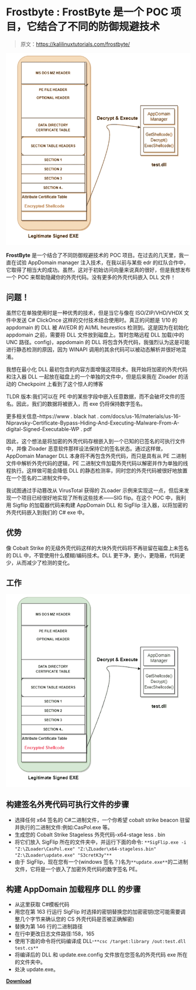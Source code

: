 # Frostbyte : FrostByte 是一个 POC 项目，它结合了不同的防御规避技术

> 原文：<https://kalilinuxtutorials.com/frostbyte/>

[![](img//c39a1e942e7a44ff943b317c4f4f3a9e.png)](https://blogger.googleusercontent.com/img/b/R29vZ2xl/AVvXsEgbTIJmBX5J2OZDT4x_wj7lz89r9bxwYjCOWvU7UcvTXJyjIYopJG9VOxo0b-UDBQxy3PgE5VCOPZnhynzW3dvR9YDpaNB9IVncRI9_SmQRhSoyUGzDeH4jk1uO6DWnwVCdBwWO7GciE1ZDA5X3GUqZ0Rhe8DMEmMJd-jcTc7j2BjyiuzY6Q4-vIDTu/s757/diagram%20(1).png)

**FrostByte** 是一个结合了不同防御规避技术的 POC 项目。在过去的几天里，我一直在试验 AppDomain manager 注入技术，在我以前与某些 edr 的红队合作中，它取得了相当大的成功。虽然，这对于初始访问向量来说真的很好，但是我想发布一个 POC 来帮助隐藏你的外壳代码。没有更多的外壳代码嵌入 DLL 文件！

## 问题！

虽然它在单独使用时是一种优秀的技术，但是当它与像在 ISO/ZIP/VHD/VHDX 文件中发送 C# ClickOnce 这样的交付技术结合使用时。真正的问题是 1/10 的 appdomain 的 DLL 被 AV/EDR 的 AI/ML heurestics 检测到。这是因为在初始化 appdomain 之前，需要将 DLL 文件放到磁盘上。暂时忽略远程 DLL 加载(中的 UNC 路径。config)，appdomain 的 DLL 将包含外壳代码，我强烈认为这是可能进行静态检测的原因，因为 WINAPI 调用的其余代码可以被动态解析并很好地混淆。

我想在最小化 DLL 最初包含的内容方面增强这项技术。我开始将加密的外壳代码和注入器 DLL 一起放在磁盘上的一个单独的文件中，但是后来我在 Zloader 的活动的 Checkpoint 上看到了这个惊人的博客

TLDR 版本:我们可以在 PE 中的某些字段中嵌入任意数据，而不会破坏文件的签名。因此，我们的数据将被嵌入，而 exe 仍将保持数字签名。

更多相关信息–https://www . black hat . com/docs/us-16/materials/us-16-Nipravsky-Certificate-Bypass-Hiding-And-Executing-Malware-From-A-digital-Signed-Executable-WP . pdf

因此，这个想法是将加密的外壳代码存根嵌入到一个已知的已签名的可执行文件中，并像 Zloader 恶意软件那样设法保持它的签名状态。通过这样做，AppDomain Manager DLL 本身将不再包含外壳代码，而只是具有从 PE 二进制文件中解析外壳代码的逻辑，PE 二进制文件加载外壳代码以解密并作为单独的线程执行。这样做可能会降低 DLL 的静态检测率，同时您的外壳代码被很好地放置在一个签名的二进制文件中。

我试图通过手动篡改从 VirusTotal 获得的 ZLoader 示例来实现这一点，但后来发现一个项目已经很好地实现了所有这些技术——SIG flip。在这个 POC 中，我利用 Sigflip 的加载器代码来构建 AppDomain DLL 和 SigFlip 注入器，以将加密的外壳代码嵌入到我们的 C# exe 中。

## 优势

像 Cobalt Strike 的无级外壳代码这样的大块外壳代码将不再驻留在磁盘上未签名的 DLL 中，不管使用什么模糊/编码技术。DLL 更干净，更小，更隐蔽，代码更少，从而减少了检测的变化。

## 工作

![](img//3fdff7426a4bf86c97bf16ca343b2c13.png)

## 构建签名外壳代码可执行文件的步骤

*   选择任何 x64 签名的 C#二进制文件，一个你希望 cobalt strike beacon 驻留并执行的二进制文件:例如:CasPol.exe 等。
*   生成您的 Cobalt Strike Stageless 外壳代码-x64-stage less . bin
*   将它们放入 SigFlip 所在的文件夹中，并运行下面的命令:
    `**SigFlip.exe -i "Z:\ZLoader\CasPol.exe" "Z:\ZLoader\x64-stageless.bin" "Z:\ZLoader\update.exe" "S3cretK3y"**`
*   由于 SigFlip，现在您有一个(windows 签名？)名为`**update.exe**`的二进制文件，它将是一个嵌入了加密外壳代码的数字签名 PE。

## 构建 AppDomain 加载程序 DLL 的步骤

*   从这里获取 C#模板代码
*   用您在第 163 行运行 SigFlip 时选择的密钥替换您的加密密钥(您可能需要调整几个字节来确认您的 CS 外壳代码是否被正确解密)
*   替换为第 146 行的二进制路径
*   在行中更改日志文件路径:158，165
*   使用下面的命令将代码编译成 DLL-`**csc /target:library /out:test.dll test.cs**`
*   将编译后的 DLL 和 update.exe.config 文件放在您签名的外壳代码 exe 所在的文件夹中。
*   处决 update.exe。

[**Download**](https://github.com/pwn1sher/frostbyte)